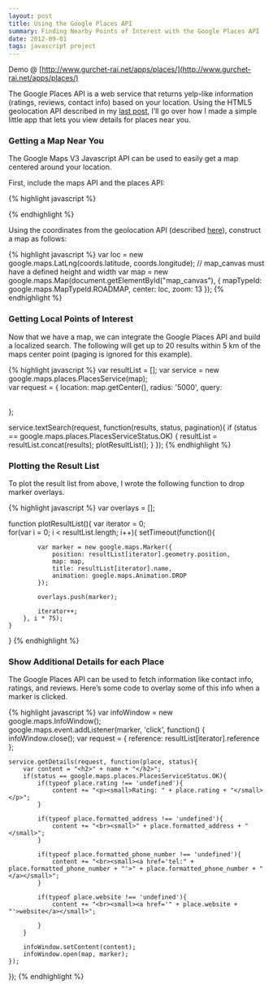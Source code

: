 ```yaml
---
layout: post
title: Using the Google Places API 
summary: Finding Nearby Points of Interest with the Google Places API
date: 2012-09-01
tags: javascript project 
---
```


Demo @ [http://www.gurchet-rai.net/apps/places/](http://www.gurchet-rai.net/apps/places/)

The Google Places API is a web service that returns yelp-like information (ratings, reviews, contact info) based on your location. Using the HTML5 geolocation API described in my [last post](http://www.gurchet-rai.net/html5-geolocation-api), I’ll go over how I made a simple little app that lets you view details for places near you.

### Getting a Map Near You

The Google Maps V3 Javascript API can be used to easily get a map centered around your location.

First, include the maps API and the places API:

{% highlight javascript %}
<script type="text/javascript" src="http://maps.googleapis.com/maps/api/js?libraries=places&sensor=false"></script>
{% endhighlight %}

Using the coordinates from the geolocation API (described [here](http://www.gurchet-rai.net/dev/html5-geolocation-api)), construct a map as follows:

{% highlight javascript %}
var loc = new google.maps.LatLng(coords.latitude, coords.longitude);
// map_canvas must have a defined height and width
var map = new google.maps.Map(document.getElementById("map_canvas"), {
              mapTypeId: google.maps.MapTypeId.ROADMAP,
              center: loc,
              zoom: 13
});
{% endhighlight %}

### Getting Local Points of Interest

Now that we have a map, we can integrate the Google Places API and build a localized search. The following will get up to 20 results within 5 km of the maps center point (paging is ignored for this example).

{% highlight javascript %}
var resultList = [];
var service = new google.maps.places.PlacesService(map);  
var request = {
    location: map.getCenter(),
    radius: '5000',
    query: <search string>            
};

service.textSearch(request, function(results, status, pagination){
    if (status == google.maps.places.PlacesServiceStatus.OK) {
        resultList = resultList.concat(results);
        plotResultList();
    }
});
{% endhighlight %}

### Plotting the Result List

To plot the result list from above, I wrote the following function to drop marker overlays.

{% highlight javascript %}
var overlays = [];
        
function plotResultList(){
    var iterator = 0;                  
    for(var i = 0; i < resultList.length; i++){
        setTimeout(function(){
                    
            var marker = new google.maps.Marker({
                position: resultList[iterator].geometry.position,
                map: map,
                title: resultList[iterator].name,
                animation: google.maps.Animation.DROP
            });

            overlays.push(marker);
                    
            iterator++;
        }, i * 75);
    }
}
{% endhighlight %}

### Show Additional Details for each Place

The Google Places API can be used to fetch information like contact info, ratings, and reviews. Here’s some code to overlay some of this info when a marker is clicked.

{% highlight javascript %}
var infoWindow = new google.maps.InfoWindow();      
google.maps.event.addListener(marker, 'click', function() {
    infoWindow.close();
    var request = {
        reference: resultList[iterator].reference
    };

    service.getDetails(request, function(place, status){
        var content = "<h2>" + name + "</h2>";
        if(status == google.maps.places.PlacesServiceStatus.OK){    
            if(typeof place.rating !== 'undefined'){
                content += "<p><small>Rating: " + place.rating + "</small></p>"; 
            }    
            
            if(typeof place.formatted_address !== 'undefined'){
                content += "<br><small>" + place.formatted_address + "</small>";
            }
            
            if(typeof place.formatted_phone_number !== 'undefined'){
                content += "<br><small><a href='tel:" + place.formatted_phone_number + "'>" + place.formatted_phone_number + "</a></small>";                                 
            }
            
            if(typeof place.website !== 'undefined'){
                content += "<br><small><a href='" + place.website + "'>website</a></small>";
            
            }
        }                            
        
        infoWindow.setContent(content);
        infoWindow.open(map, marker);         
    });
});
{% endhighlight %}
